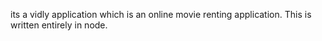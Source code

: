 its a vidly application which is an online movie renting application.
This is written entirely in node.
